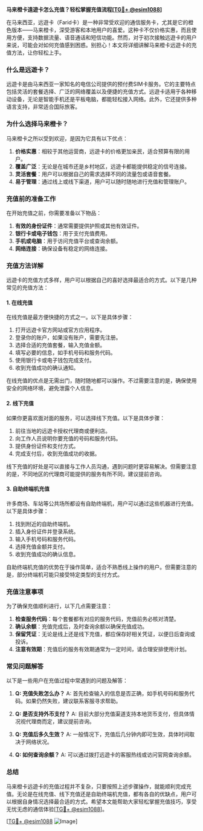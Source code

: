 **马来橙卡遠遊卡怎么充值？轻松掌握充值流程[[TG💪+ @esim1088](https://t.me/s/esim1088)]**

在马来西亚，远遊卡（Farid卡）是一种非常受欢迎的通信服务卡，尤其是它的橙色版本——马来橙卡，深受游客和本地用户的喜爱。这种卡不仅价格实惠，而且使用方便，支持数据流量、语音通话和短信功能。然而，对于初次接触远遊卡的用户来说，可能会对如何充值感到困惑。别担心！本文将详细讲解马来橙卡远遊卡的充值方法，让你轻松上手。

### **什么是远遊卡？**
远遊卡是由马来西亚一家知名的电信公司提供的预付费SIM卡服务。它的主要特点包括灵活的套餐选择、广泛的网络覆盖以及便捷的充值方式。远遊卡适用于各种移动设备，无论是智能手机还是平板电脑，都能轻松接入网络。此外，它还提供多种语言支持，非常适合国际旅客。

### **为什么选择马来橙卡？**
马来橙卡之所以受到欢迎，是因为它具有以下优点：
1. **价格实惠**：相较于其他运营商，远遊卡的价格更加亲民，适合预算有限的用户。
2. **覆盖广泛**：无论是在城市还是乡村地区，远遊卡都能提供稳定的信号连接。
3. **灵活套餐**：用户可以根据自己的需求选择不同的流量包或语音套餐。
4. **易于管理**：通过线上或线下渠道，用户可以随时随地进行充值和管理账户。

### **充值前的准备工作**
在开始充值之前，你需要准备以下物品：
1. **有效的身份证件**：通常需要提供护照或其他有效证件。
2. **银行卡或电子钱包**：用于支付充值费用。
3. **手机或电脑**：用于访问充值平台或查询余额。
4. **网络连接**：确保设备有稳定的网络连接。

### **充值方法详解**
远遊卡的充值方式多样，用户可以根据自己的喜好选择最适合的方式。以下是几种常见的充值方法：

#### **1. 在线充值**
在线充值是最方便快捷的方式之一。以下是具体步骤：
1. 打开远遊卡官方网站或官方应用程序。
2. 登录你的账户，如果没有账户，需要先注册。
3. 选择合适的充值套餐，输入充值金额。
4. 填写必要的信息，如手机号码和服务代码。
5. 使用银行卡或电子钱包完成支付。
6. 收到充值成功的确认通知。

在线充值的优点是无需出门，随时随地都可以操作。不过需要注意的是，确保使用安全的网络环境，避免泄露个人信息。

#### **2. 线下充值**
如果你更喜欢面对面的服务，可以选择线下充值。以下是具体步骤：
1. 前往当地的远遊卡授权代理商或便利店。
2. 向工作人员说明你要充值的号码和服务代码。
3. 提供身份证件和支付方式。
4. 完成支付后，收到充值成功的收据。

线下充值的好处是可以直接与工作人员沟通，遇到问题时更容易解决。但需要注意的是，不同地区的代理商可能提供的服务有所不同，建议提前咨询。

#### **3. 自助终端机充值**
许多商场、车站等公共场所都设有自助终端机，用户可以通过这些机器进行充值。以下是具体步骤：
1. 找到附近的自助终端机。
2. 插入身份证件并登录系统。
3. 输入手机号码和服务代码。
4. 选择充值金额并支付。
5. 收到充值成功的确认信息。

自助终端机充值的优势在于操作简单，适合不熟悉线上操作的用户。但需要注意的是，部分终端机可能只接受特定类型的支付方式。

### **充值注意事项**
为了确保充值顺利进行，以下几点需要注意：
1. **检查服务代码**：每个套餐都有对应的服务代码，充值前务必核对清楚。
2. **确认余额**：充值完成后，及时查询余额以确保充值成功。
3. **保留凭证**：无论是线上还是线下充值，都应保存好相关凭证，以便日后查询或投诉。
4. **注意有效期**：充值后的服务有效期通常为一定时间，请合理安排使用计划。

### **常见问题解答**
以下是一些用户在充值过程中常遇到的问题及解答：
1. **Q: 充值失败怎么办？**
   A: 首先检查输入的信息是否正确，如手机号码和服务代码。如果仍然失败，建议联系客服寻求帮助。
   
2. **Q: 是否支持外币支付？**
   A: 目前大部分充值渠道支持本地货币支付，但具体情况视代理商而定，建议提前咨询。

3. **Q: 充值后多久生效？**
   A: 一般情况下，充值后几分钟内即可生效，具体时间取决于网络状况。

4. **Q: 如何查询余额？**
   A: 可以通过拨打远遊卡的客服热线或访问官网查询余额。

### **总结**
马来橙卡远遊卡的充值过程并不复杂，只要按照上述步骤操作，就能顺利完成充值。无论是在线充值、线下充值还是自助终端机充值，都有各自的优缺点，用户可以根据自身情况选择最合适的方式。希望本文能帮助大家轻松掌握充值技巧，享受无忧无虑的通信体验[[TG💪+ @esim1088](https://t.me/s/esim1088)]。

[[TG💪+ @esim1088](https://t.me/s/esim1088) ![Image](https://i.postimg.cc/4NQfJmqS/Snipaste-2025-05-13-00-14-12.png)]